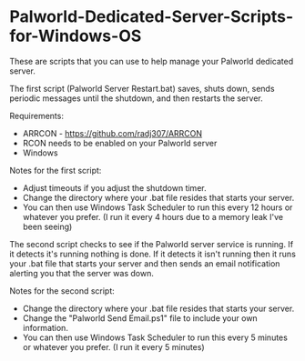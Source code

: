 # Palworld-Dedicated-Server-Scripts-for-Windows-OS
These are scripts that you can use to help manage your Palworld dedicated server.

The first script (Palworld Server Restart.bat) saves, shuts down, sends periodic messages until the shutdown, and then restarts the server.

Requirements:
  - ARRCON - https://github.com/radj307/ARRCON
  - RCON needs to be enabled on your Palworld server
  - Windows

Notes for the first script:
  - Adjust timeouts if you adjust the shutdown timer.
  - Change the directory where your .bat file resides that starts your server.
  - You can then use Windows Task Scheduler to run this every 12 hours or whatever you prefer. (I run it every 4 hours due to a memory leak I've been seeing)

The second script checks to see if the Palworld server service is running. If it detects it's running nothing is done. If it detects it isn't running then it runs your .bat file that starts your server and then sends an email notification alerting you that the server was down.

Notes for the second script:
  - Change the directory where your .bat file resides that starts your server.
  - Change the "Palworld Send Email.ps1" file to include your own information.
  - You can then use Windows Task Scheduler to run this every 5 minutes or whatever you prefer. (I run it every 5 minutes)
